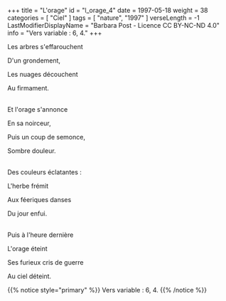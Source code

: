 +++
title = "L'orage"
id = "l_orage_4"
date = 1997-05-18
weight = 38
categories = [ "Ciel" ]
tags = [ "nature", "1997" ]
verseLength = -1
LastModifierDisplayName = "Barbara Post - Licence CC BY-NC-ND 4.0"
info = "Vers variable : 6, 4."
+++

Les arbres s'effarouchent

D'un grondement,

Les nuages découchent

Au firmament.

 \
Et l'orage s'annonce

En sa noirceur,

Puis un coup de semonce,

Sombre douleur.

 \
Des couleurs éclatantes :

L'herbe frémit

Aux féeriques danses

Du jour enfui.

 \
Puis à l'heure dernière

L'orage éteint

Ses furieux cris de guerre

Au ciel déteint.

{{% notice style="primary" %}}
Vers variable : 6, 4.
{{% /notice %}}
